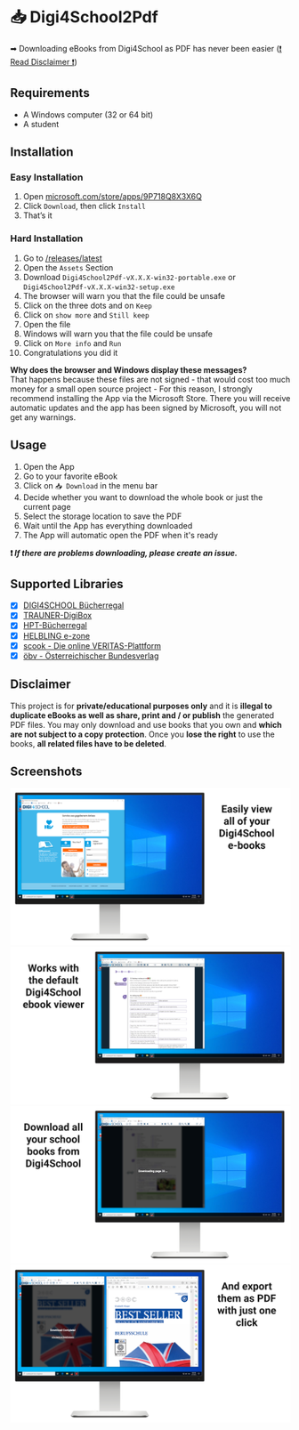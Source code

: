 # 📥 Digi4School2Pdf
➡ Downloading eBooks from Digi4School as PDF has never been easier ([❗ Read Disclaimer ❗](https://github.com/hampoelz/Digi4School2Pdf#Disclaimer))

## Requirements
- A Windows computer (32 or 64 bit)
- A student

## Installation
### Easy Installation
1. Open [microsoft.com/store/apps/9P718Q8X3X6Q](https://www.microsoft.com/store/apps/9P718Q8X3X6Q)
2. Click `Download`, then click `Install`
3. That’s it

### Hard Installation
1. Go to [/releases/latest](https://github.com/hampoelz/Digi4School2Pdf/releases/latest)
2. Open the `Assets` Section
3. Download `Digi4School2Pdf-vX.X.X-win32-portable.exe` or `Digi4School2Pdf-vX.X.X-win32-setup.exe`
4. The browser will warn you that the file could be unsafe
5. Click on the three dots and on `Keep`
6. Click on `show more` and `Still keep`
7. Open the file
8. Windows will warn you that the file could be unsafe
9. Click on `More info` and `Run`
10. Congratulations you did it

__Why does the browser and Windows display these messages?__  
That happens because these files are not signed - that would cost too much money for a small open source project - For this reason, I strongly recommend installing the App via the Microsoft Store. There you will receive automatic updates and the app has been signed by Microsoft, you will not get any warnings.

## Usage
1. Open the App
2. Go to your favorite eBook
3. Click on `📥 Download` in the menu bar
4. Decide whether you want to download the whole book or just the current page
5. Select the storage location to save the PDF
6. Wait until the App has everything downloaded
7. The App will automatic open the PDF when it's ready

__❗ *If there are problems downloading, please create an issue.*__

## Supported Libraries
- [x] [DIGI4SCHOOL Bücherregal](https://digi4school.at/)
- [x] [TRAUNER-DigiBox](https://www.trauner-digibox.com/)
- [x] [HPT-Bücherregal](https://hpthek.at/)
- [x] [HELBLING e-zone](https://www.helbling-ezone.com/)
- [x] [scook - Die online VERITAS-Plattform](https://www.scook.at/)
- [x] [öbv - Österreichischer Bundesverlag](https://www.oebv.at/)

## Disclaimer
This project is for **private/educational purposes only** and it is **illegal to duplicate eBooks as well as share, print and / or publish** the generated PDF files.
You may only download and use books that you own and **which are not subject to a copy protection**. Once you **lose the right** to use the books, **all related files have to be deleted**. 

## Screenshots
![image](https://raw.githubusercontent.com/hampoelz/Digi4School2Pdf/main/screenshots/(1)%20view%20books.png)
![image](https://raw.githubusercontent.com/hampoelz/Digi4School2Pdf/main/screenshots/(2)%20default%20viewer.png)
![image](https://raw.githubusercontent.com/hampoelz/Digi4School2Pdf/main/screenshots/(3)%20download%20books.png)
![image](https://raw.githubusercontent.com/hampoelz/Digi4School2Pdf/main/screenshots/(4)%20export%20pdf.png)
